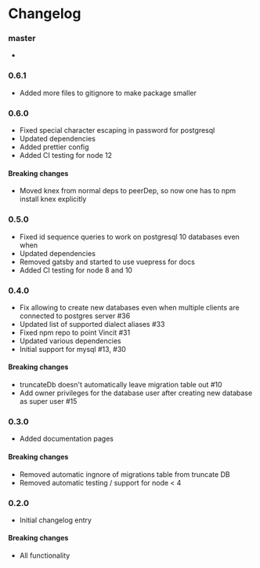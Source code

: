 # Changelog

### master

- <add changes>

### 0.6.1

- Added more files to gitignore to make package smaller

### 0.6.0

- Fixed special character escaping in password for postgresql
- Updated dependencies
- Added prettier config
- Added CI testing for node 12

#### Breaking changes

- Moved knex from normal deps to peerDep, so now one has to npm install knex explicitly

### 0.5.0

- Fixed id sequence queries to work on postgresql 10 databases even when
- Updated dependencies
- Removed gatsby and started to use vuepress for docs
- Added CI testing for node 8 and 10

### 0.4.0

- Fix allowing to create new databases even when multiple clients are connected to postgres server #36
- Updated list of supported dialect aliases #33
- Fixed npm repo to point Vincit #31
- Updated various dependencies
- Initial support for mysql #13, #30

#### Breaking changes

- truncateDb doesn't automatically leave migration table out #10
- Add owner privileges for the database user after creating new database as super user #15

### 0.3.0

- Added documentation pages

#### Breaking changes

- Removed automatic ingnore of migrations table from truncate DB
- Removed automatic testing / support for node < 4

### 0.2.0

- Initial changelog entry

#### Breaking changes

- All functionality
